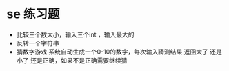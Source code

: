 # se 练习题 #
- 比较三个数大小，输入三个int ，输入最大的
- 反转一个字符串
- 猜数字游戏 系统自动生成一个0-10的数字，每次输入猜测结果 返回大了 还是小了 还是正确，如果不是正确需要继续猜

